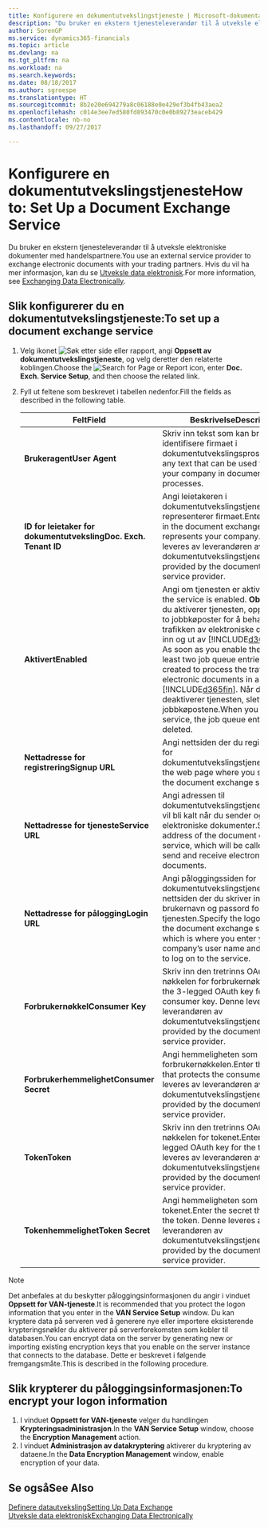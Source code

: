 ```yaml
---
title: Konfigurere en dokumentutvekslingstjeneste | Microsoft-dokumentasjon
description: "Du bruker en ekstern tjenesteleverandør til å utveksle elektroniske dokumenter med handelspartnere."
author: SorenGP
ms.service: dynamics365-financials
ms.topic: article
ms.devlang: na
ms.tgt_pltfrm: na
ms.workload: na
ms.search.keywords: 
ms.date: 08/18/2017
ms.author: sgroespe
ms.translationtype: HT
ms.sourcegitcommit: 8b2e20e694279a8c06188e0e429ef3b4fb43aea2
ms.openlocfilehash: c014e3ee7ed580fd893470c0e0b89273eaceb429
ms.contentlocale: nb-no
ms.lasthandoff: 09/27/2017

---
```

# <a name="how-to-set-up-a-document-exchange-service"></a><span data-ttu-id="f23fa-103">Konfigurere en dokumentutvekslingstjeneste</span><span class="sxs-lookup"><span data-stu-id="f23fa-103">How to: Set Up a Document Exchange Service</span></span>
<span data-ttu-id="f23fa-104">Du bruker en ekstern tjenesteleverandør til å utveksle elektroniske dokumenter med handelspartnere.</span><span class="sxs-lookup"><span data-stu-id="f23fa-104">You use an external service provider to exchange electronic documents with your trading partners.</span></span> <span data-ttu-id="f23fa-105">Hvis du vil ha mer informasjon, kan du se [Utveksle data elektronisk](across-data-exchange.md).</span><span class="sxs-lookup"><span data-stu-id="f23fa-105">For more information, see [Exchanging Data Electronically](across-data-exchange.md).</span></span>  

## <a name="to-set-up-a-document-exchange-service"></a><span data-ttu-id="f23fa-106">Slik konfigurerer du en dokumentutvekslingstjeneste:</span><span class="sxs-lookup"><span data-stu-id="f23fa-106">To set up a document exchange service</span></span>  
1. <span data-ttu-id="f23fa-107">Velg ikonet ![Søk etter side eller rapport](media/ui-search/search_small.png "Ikonet Søk etter side eller rapport"), angi **Oppsett av dokumentutvekslingstjeneste**, og velg deretter den relaterte koblingen.</span><span class="sxs-lookup"><span data-stu-id="f23fa-107">Choose the ![Search for Page or Report](media/ui-search/search_small.png "Search for Page or Report icon") icon, enter **Doc. Exch. Service Setup**, and then choose the related link.</span></span>  
2. <span data-ttu-id="f23fa-108">Fyll ut feltene som beskrevet i tabellen nedenfor.</span><span class="sxs-lookup"><span data-stu-id="f23fa-108">Fill the fields as described in the following table.</span></span>  

    |<span data-ttu-id="f23fa-109">Felt</span><span class="sxs-lookup"><span data-stu-id="f23fa-109">Field</span></span>|<span data-ttu-id="f23fa-110">Beskrivelse</span><span class="sxs-lookup"><span data-stu-id="f23fa-110">Description</span></span>|  
    |---------------------------------|---------------------------------------|  
    |<span data-ttu-id="f23fa-111">**Brukeragent**</span><span class="sxs-lookup"><span data-stu-id="f23fa-111">**User Agent**</span></span>|<span data-ttu-id="f23fa-112">Skriv inn tekst som kan brukes til å identifisere firmaet i dokumentutvekslingsprosesser.</span><span class="sxs-lookup"><span data-stu-id="f23fa-112">Enter any text that can be used to identify your company in document exchange processes.</span></span>|  
    |<span data-ttu-id="f23fa-113">**ID for leietaker for dokumentutveksling**</span><span class="sxs-lookup"><span data-stu-id="f23fa-113">**Doc. Exch. Tenant ID**</span></span>|<span data-ttu-id="f23fa-114">Angi leietakeren i dokumentutvekslingstjenesten som representerer firmaet.</span><span class="sxs-lookup"><span data-stu-id="f23fa-114">Enter the tenant in the document exchange service that represents your company.</span></span> <span data-ttu-id="f23fa-115">Denne leveres av leverandøren av dokumentutvekslingstjenesten.</span><span class="sxs-lookup"><span data-stu-id="f23fa-115">This is provided by the document exchange service provider.</span></span>|  
    |<span data-ttu-id="f23fa-116">**Aktivert**</span><span class="sxs-lookup"><span data-stu-id="f23fa-116">**Enabled**</span></span>|<span data-ttu-id="f23fa-117">Angi om tjenesten er aktivert.</span><span class="sxs-lookup"><span data-stu-id="f23fa-117">Specify if the service is enabled.</span></span> <span data-ttu-id="f23fa-118">**Obs!** Så snart du aktiverer tjenesten, opprettes minst to jobbkøposter for å behandle trafikken av elektroniske dokumenter inn og ut av [!INCLUDE[d365fin](includes/d365fin_md.md)].</span><span class="sxs-lookup"><span data-stu-id="f23fa-118">**Note:**  As soon as you enable the service, at least two job queue entries are created to process the traffic of electronic documents in and out of [!INCLUDE[d365fin](includes/d365fin_md.md)].</span></span> <span data-ttu-id="f23fa-119">Når du deaktiverer tjenesten, slettes jobbkøpostene.</span><span class="sxs-lookup"><span data-stu-id="f23fa-119">When you disable the service, the job queue entries are deleted.</span></span>|  
    |<span data-ttu-id="f23fa-120">**Nettadresse for registrering**</span><span class="sxs-lookup"><span data-stu-id="f23fa-120">**Signup URL**</span></span>|<span data-ttu-id="f23fa-121">Angi nettsiden der du registrerer deg for dokumentutvekslingstjenesten.</span><span class="sxs-lookup"><span data-stu-id="f23fa-121">Specify the web page where you sign up for the document exchange service.</span></span>|  
    |<span data-ttu-id="f23fa-122">**Nettadresse for tjeneste**</span><span class="sxs-lookup"><span data-stu-id="f23fa-122">**Service URL**</span></span>|<span data-ttu-id="f23fa-123">Angi adressen til dokumentutvekslingstjenesten, som vil bli kalt når du sender og mottar elektroniske dokumenter.</span><span class="sxs-lookup"><span data-stu-id="f23fa-123">Specify the address of the document exchange service, which will be called when you send and receive electronic documents.</span></span>|  
    |<span data-ttu-id="f23fa-124">**Nettadresse for pålogging**</span><span class="sxs-lookup"><span data-stu-id="f23fa-124">**Login URL**</span></span>|<span data-ttu-id="f23fa-125">Angi påloggingssiden for dokumentutvekslingstjenesten, som er nettsiden der du skriver inn firmaets brukernavn og passord for å logge på tjenesten.</span><span class="sxs-lookup"><span data-stu-id="f23fa-125">Specify the logon page for the document exchange service, which is where you enter your company’s user name and password to log on to the service.</span></span>|  
    |<span data-ttu-id="f23fa-126">**Forbrukernøkkel**</span><span class="sxs-lookup"><span data-stu-id="f23fa-126">**Consumer Key**</span></span>|<span data-ttu-id="f23fa-127">Skriv inn den tretrinns OAuth-nøkkelen for forbrukernøkkelen.</span><span class="sxs-lookup"><span data-stu-id="f23fa-127">Enter the 3-legged OAuth key for the consumer key.</span></span> <span data-ttu-id="f23fa-128">Denne leveres av leverandøren av dokumentutvekslingstjenesten.</span><span class="sxs-lookup"><span data-stu-id="f23fa-128">This is provided by the document exchange service provider.</span></span>|  
    |<span data-ttu-id="f23fa-129">**Forbrukerhemmelighet**</span><span class="sxs-lookup"><span data-stu-id="f23fa-129">**Consumer Secret**</span></span>|<span data-ttu-id="f23fa-130">Angi hemmeligheten som beskytter forbrukernøkkelen.</span><span class="sxs-lookup"><span data-stu-id="f23fa-130">Enter the secret that protects the consumer key.</span></span> <span data-ttu-id="f23fa-131">Denne leveres av leverandøren av dokumentutvekslingstjenesten.</span><span class="sxs-lookup"><span data-stu-id="f23fa-131">This is provided by the document exchange service provider.</span></span>|  
    |<span data-ttu-id="f23fa-132">**Token**</span><span class="sxs-lookup"><span data-stu-id="f23fa-132">**Token**</span></span>|<span data-ttu-id="f23fa-133">Skriv inn den tretrinns OAuth-nøkkelen for tokenet.</span><span class="sxs-lookup"><span data-stu-id="f23fa-133">Enter the 3-legged OAuth key for the token.</span></span> <span data-ttu-id="f23fa-134">Denne leveres av leverandøren av dokumentutvekslingstjenesten.</span><span class="sxs-lookup"><span data-stu-id="f23fa-134">This is provided by the document exchange service provider.</span></span>|  
    |<span data-ttu-id="f23fa-135">**Tokenhemmelighet**</span><span class="sxs-lookup"><span data-stu-id="f23fa-135">**Token Secret**</span></span>|<span data-ttu-id="f23fa-136">Angi hemmeligheten som beskytter tokenet.</span><span class="sxs-lookup"><span data-stu-id="f23fa-136">Enter the secret that protects the token.</span></span> <span data-ttu-id="f23fa-137">Denne leveres av leverandøren av dokumentutvekslingstjenesten.</span><span class="sxs-lookup"><span data-stu-id="f23fa-137">This is provided by the document exchange service provider.</span></span>|  

> [!NOTE]  
>  <span data-ttu-id="f23fa-138">Det anbefales at du beskytter påloggingsinformasjonen du angir i vinduet **Oppsett for VAN-tjeneste**.</span><span class="sxs-lookup"><span data-stu-id="f23fa-138">It is recommended that you protect the logon information that you enter in the **VAN Service Setup** window.</span></span> <span data-ttu-id="f23fa-139">Du kan kryptere data på serveren ved å generere nye eller importere eksisterende krypteringsnøkler du aktiverer på serverforekomsten som kobler til databasen.</span><span class="sxs-lookup"><span data-stu-id="f23fa-139">You can encrypt data on the server by generating new or importing existing encryption keys that you enable on the server instance that connects to the database.</span></span> <span data-ttu-id="f23fa-140">Dette er beskrevet i følgende fremgangsmåte.</span><span class="sxs-lookup"><span data-stu-id="f23fa-140">This is described in the following procedure.</span></span>  

## <a name="to-encrypt-your-logon-information"></a><span data-ttu-id="f23fa-141">Slik krypterer du påloggingsinformasjonen:</span><span class="sxs-lookup"><span data-stu-id="f23fa-141">To encrypt your logon information</span></span>  
1. <span data-ttu-id="f23fa-142">I vinduet **Oppsett for VAN-tjeneste** velger du handlingen **Krypteringsadministrasjon**.</span><span class="sxs-lookup"><span data-stu-id="f23fa-142">In the **VAN Service Setup** window, choose the **Encryption Management** action.</span></span>  
2. <span data-ttu-id="f23fa-143">I vinduet **Administrasjon av datakryptering** aktiverer du kryptering av dataene.</span><span class="sxs-lookup"><span data-stu-id="f23fa-143">In the **Data Encryption Management** window, enable encryption of your data.</span></span> <!--For more information, see [Manage Data Encryption](../manage-data-encryption.md).-->  

## <a name="see-also"></a><span data-ttu-id="f23fa-144">Se også</span><span class="sxs-lookup"><span data-stu-id="f23fa-144">See Also</span></span>  
[<span data-ttu-id="f23fa-145">Definere datautveksling</span><span class="sxs-lookup"><span data-stu-id="f23fa-145">Setting Up Data Exchange</span></span>](across-set-up-data-exchange.md)  
[<span data-ttu-id="f23fa-146">Utveksle data elektronisk</span><span class="sxs-lookup"><span data-stu-id="f23fa-146">Exchanging Data Electronically</span></span>](across-data-exchange.md)

